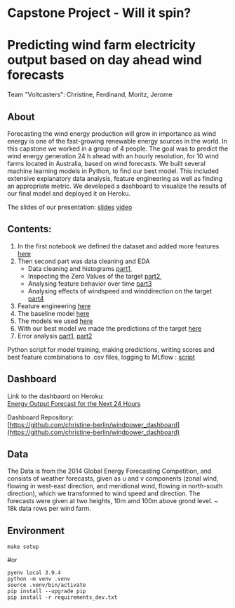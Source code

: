 # Capstone Project - Will it spin?
# Predicting wind farm electricity output based on day ahead wind forecasts

Team "Voltcasters": Christine, Ferdinand, Moritz, Jerome

## About
Forecasting the wind energy production will grow in importance as wind energy is one of the fast-growing renewable energy sources in the world.
In this capstone we worked in a group of 4 people. The goal was to predict the wind energy generation 24 h ahead with an hourly resolution, for 10 wind farms located in Australia, based on wind forecasts. 
We built several machine learning models in Python, to find our best model. This included extensive explanatory data analysis, feature engineering as well as finding an appropriate metric. We developed a dashboard to visualize the results of our final model and deployed it on Heroku.


The slides of our presentation: [slides](presentation.pdf)
[video](https://www.youtube.com/watch?v=NEy4wG9iWeU&t=2s)

## Contents: <br>
 1. In the first notebook we defined the dataset and added more features [here](notebooks/1_Dataset.ipynb)
 2. Then second part was data cleaning and EDA 
    - Data cleaning and histograms [part1](notebooks/2_1_EDA_Data_cleaning.ipynb), 
    - Inspecting the Zero Values of the target [part2](notebooks/2_2_EDA_Zero_Values.ipynb),
    - Analysing feature behavior over time [part3](notebooks/2_3_Time_Analysis_EDA.ipynb)
    - Analysing effects of windspeed and winddirection on the target [part4](notebooks/2_4_EDA_Wind.ipynb)
 3. Feature engineering [here](notebooks/2_5_Feature_engineering.ipynb)
 4. The baseline model [here](notebooks/3_Baseline.ipynb)
 5. The models we used [here](notebooks/4_Modeling.ipynb)
 6. With our best model we made the predictions of the target [here](notebooks/5_Target.ipynb)
 7. Error analysis [part1](notebooks/6_Error_Analysis_all_models.ipynb), 
 [part2](notebooks/6_Error_Analysis_Random_Forest.ipynb)

Python script for model training, making predictions, writing scores and best feature combinations to .csv files, logging to MLflow : [script](modeling/functions.py) 

## Dashboard
Link to the dashbaord on Heroku: \
[Energy Output Forecast for the Next 24 Hours](https://windpower-forecast.herokuapp.com)

Dashboard Repository: \
[https://github.com/christine-berlin/windpower_dashboard](https://github.com/christine-berlin/windpower_dashboard)

## Data
The Data is from the 2014 Global Energy Forecasting Competition, and consists of
weather forecasts, given as u and v components (zonal wind, flowing in west-east direction, and meridional wind, flowing in north-south direction), 
which we transformed to wind speed and direction.
The forecasts were given at two heights, 10m amd 100m above grond level.
~ 18k data rows per wind farm.


## Environment
```
make setup
```
#or


```
pyenv local 3.9.4
python -m venv .venv
source .venv/bin/activate
pip install --upgrade pip
pip install -r requirements_dev.txt
```


 
